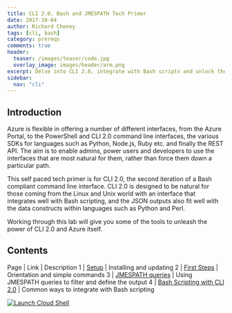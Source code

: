```yaml
---
title: CLI 2.0, Bash and JMESPATH Tech Primer
date: 2017-10-04
author: Richard Cheney
tags: [cli, bash]
category: prereqs
comments: true
header:
  teaser: /images/teaser/code.jpg
  overlay_image: images/header/arm.png
excerpt: Delve into CLI 2.0, integrate with Bash scripts and unlock the power of the JMESPATH queries
sidebar:
  nav: "cli"
---
```


## Introduction

Azure is flexible in offering a number of different interfaces, from the Azure Portal, to the PowerShell and CLI 2.0 command line interfaces, the various SDKs for languages such as Python, Node.js, Ruby etc. and finally the REST API.  The aim is to enable admins, power users and developers to use the interfaces that are most natural for them, rather than force them down a particular path.

This self paced tech primer is for CLI 2.0, the second iteration of a Bash compliant command line interface.  CLI 2.0 is designed to be natural for those coming from the Linux and Unix world with an interface that integrates well with Bash scripting, and the JSON outputs also fit well with the data constructs within languages such as Python and Perl.

Working through this lab will give you some of the tools to unleash the power of CLI 2.0 and Azure itself.

## Contents

Page | Link | Description
1 | <a href="/prereqs/cli/cli-1-setup" target="_self">Setup</a> | Installing and updating
2 | <a href="/prereqs/cli/cli-2-firststeps" target="_self">First Steps</a> | Orientation and simple commands
3 | <a href="/prereqs/cli/cli-3-jmespath" target="_self">JMESPATH queries</a> | Using JMESPATH queries to filter and define the output
4 | <a href="/prereqs/cli/cli-4-bash" target="_self">Bash Scripting with CLI 2.0</a> | Common ways to integrate with Bash scripting

[![Launch Cloud Shell](https://shell.azure.com/images/launchcloudshell.png "Launch Cloud Shell")](https://shell.azure.com)